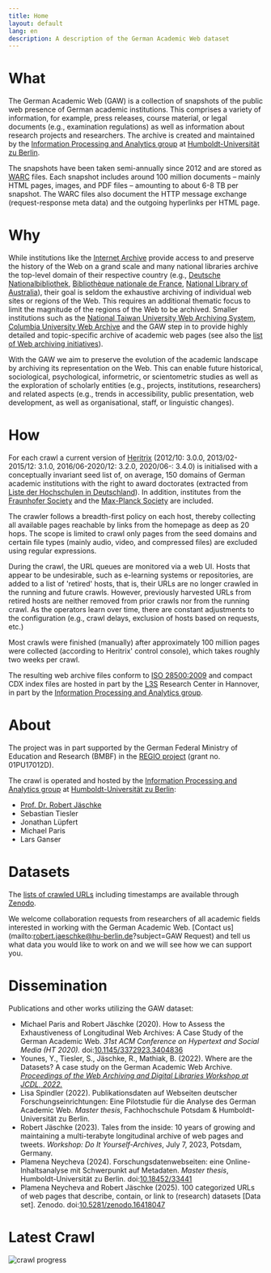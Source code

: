 ```yaml
---
title: Home
layout: default
lang: en
description: A description of the German Academic Web dataset
---
```


# What

The German Academic Web (GAW) is a collection of snapshots of the
public web presence of German academic institutions. This comprises a
variety of information, for example, press releases, course material,
or legal documents (e.g., examination regulations) as well as
information about research projects and researchers. The archive is
created and maintained by the [Information Processing and Analytics
group](https://www.ibi.hu-berlin.de/en/research/Information-processing)
at [Humboldt-Universität zu Berlin](https://hu-berlin.de/).


The snapshots have been taken semi-annually since 2012 and are stored
as [WARC](https://en.wikipedia.org/wiki/Web_ARChive) files.  Each
snapshot includes around 100 million documents – mainly HTML pages,
images, and PDF files – amounting to about 6-8&nbsp;TB per snapshot.
The WARC files also document the HTTP message exchange
(request-response meta data) and the outgoing hyperlinks per HTML
page.

# Why
While institutions like the [Internet
Archive](https://www.archive.org/) provide access to and preserve the
history of the Web on a grand scale and many national libraries
archive the top-level domain of their respective country (e.g.,
[Deutsche
Nationalbibliothek](https://www.dnb.de/DE/Professionell/Sammeln/Sammlung_Websites/sammlung_websites_node.html),
[Bibliothèque nationale de
France](https://www.bnf.fr/fr/archives-de-linternet), [National
Library of
Australia](https://trove.nla.gov.au/help/categories/websites-category)),
their goal is seldom the exhaustive archiving of individual web sites
or regions of the Web. This requires an additional thematic focus to
limit the magnitude of the regions of the Web to be archived.  Smaller
institutions such as the [National Taiwan University Web Archiving
System](http://webarchive.lib.ntu.edu.tw/eng/aboutus.asp), [Columbia
University Web Archive](https://library.cumc.columbia.edu/node/2241)
and the GAW step in to provide highly detailed and topic-specific
archive of academic web pages (see also the [list of Web archiving
initiatives](https://en.wikipedia.org/wiki/List_of_Web_archiving_initiatives)).

With the GAW we aim to preserve the evolution of the academic
landscape by archiving its representation on the Web. This can enable
future historical, sociological, psychological, informetric, or
scientometric studies as well as the exploration of scholarly entities
(e.g., projects, institutions, researchers) and related aspects (e.g.,
trends in accessibility, public presentation, web development, as well
as organisational, staff, or linguistic changes).

# How
For each crawl a current version of
[Heritrix](https://github.com/internetarchive/heritrix3) (2012/10:
3.0.0, 2013/02-2015/12: 3.1.0, 2016/06-2020/12: 3.2.0, 2020/06-:
3.4.0) is initialised with a conceptually invariant seed list of, on
average, 150 domains of German academic institutions with the right to
award doctorates (extracted from [Liste der Hochschulen in
Deutschland](https://de.wikipedia.org/wiki/Liste_der_Hochschulen_in_Deutschland)).
In addition, institutes from the [Fraunhofer
Society](https://www.fraunhofer.de/) and the [Max-Planck
Society](https://mpg.de/) are included.

The crawler follows a breadth-first policy on each host, thereby
collecting all available pages reachable by links from the homepage as
deep as 20 hops. The scope is limited to crawl only pages from the
seed domains and certain file types (mainly audio, video, and
compressed files) are excluded using regular expressions.

During the crawl, the URL queues are monitored via a web UI. Hosts
that appear to be undesirable, such as e-learning systems or
repositories, are added to a list of 'retired' hosts, that is, their
URLs are no longer crawled in the running and future crawls. However,
previously harvested URLs from retired hosts are neither removed from
prior crawls nor from the running crawl.  As the operators learn over
time, there are constant adjustments to the configuration (e.g., crawl
delays, exclusion of hosts based on requests, etc.)

Most crawls were finished (manually) after approximately 100 million
pages were collected (according to Heritrix' control console), which
takes roughly two weeks per crawl.

The resulting web archive files conform to [ISO
28500:2009](https://www.iso.org/standard/44717.html) and compact CDX
index files are hosted in part by the [L3S](https://www.l3s.de/)
Research Center in Hannover, in part by the [Information Processing
and Analytics
group](https://www.ibi.hu-berlin.de/en/research/Information-processing).


# About
The project was in part supported by the German Federal Ministry of
Education and Research (BMBF) in the [REGIO
project](https://www.regio-project.org/) (grant no. 01PU17012D).

The crawl is operated and hosted by the [Information Processing and
Analytics
group](https://www.ibi.hu-berlin.de/en/research/Information-processing)
at [Humboldt-Universität zu Berlin](https://hu-berlin.de/):
- [Prof. Dr. Robert Jäschke](https://amor.cms.hu-berlin.de/~jaeschkr/)
- Sebastian Tiesler
- Jonathan Lüpfert
- Michael Paris
- Lars Ganser

# Datasets
The [lists of crawled URLs](downloads.md) including timestamps are
available through [Zenodo](https://zenodo.org/communities/regio).

We welcome collaboration requests from researchers of all academic
fields interested in working with the German Academic Web. [Contact
us](mailto:robert.jaeschke@hu-berlin.de?subject=GAW Request) and tell
us what data you would like to work on and we will see how we can
support you.

# Dissemination
Publications and other works utilizing the GAW dataset:
- Michael Paris and Robert Jäschke (2020). How to Assess the
  Exhaustiveness of Longitudinal Web Archives: A Case Study of the
  German Academic Web. *31st ACM Conference on Hypertext and Social
  Media (HT 2020).*
  doi:[10.1145/3372923.3404836](https://doi.org/10.1145/3372923.3404836)
- Younes, Y., Tiesler, S., Jäschke, R., Mathiak, B. (2022). Where are
  the Datasets? A case study on the German Academic Web
  Archive. *[Proceedings of the Web Archiving and Digital Libraries
  Workshop at JCDL, 2022.](http://hdl.handle.net/10919/114213)*
- Lisa Spindler (2022). Publikationsdaten auf Webseiten deutscher
  Forschungseinrichtungen: Eine Pilotstudie für die Analyse des German
  Academic Web. *Master thesis*, Fachhochschule Potsdam &
  Humboldt-Universität zu Berlin.
- Robert Jäschke (2023). Tales from the inside: 10 years of growing
  and maintaining a multi-terabyte longitudinal archive of web pages
  and tweets. *Workshop: Do It Yourself-Archives*, July 7, 2023,
  Potsdam, Germany.
- Plamena Neycheva (2024). Forschungsdatenwebseiten: eine
  Online-Inhaltsanalyse mit Schwerpunkt auf Metadaten. *Master
  thesis*, Humboldt-Universität zu Berlin.
  doi:[10.18452/33441](https://doi.org/10.18452/33441)
- Plamena Neycheva and Robert Jäschke (2025). 100 categorized URLs of
  web pages that describe, contain, or link to (research) datasets
  [Data set]. Zenodo.
  doi:[10.5281/zenodo.16418047](https://doi.org/10.5281/zenodo.16418047)

# Latest Crawl

![crawl progress](https://amor.cms.hu-berlin.de/~tieslers/gaw/progress.svg)
